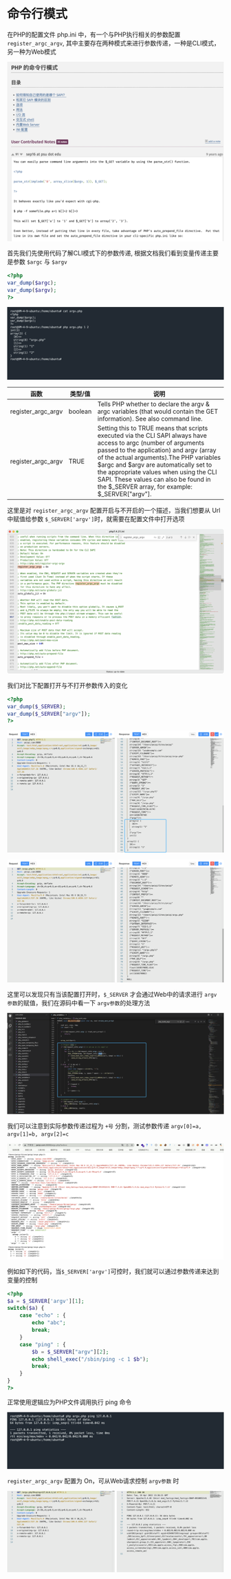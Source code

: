 # 命令行模式

在PHP的配置文件 php.ini 中，有一个与PHP执行相关的参数配置 `register_argc_argv`, 其中主要存在两种模式来进行参数传递，一种是CLI模式，另一种为Web模式

![image-20220419194933306](../../../.vuepress/public/img/image-20220419194933306.png)

首先我们先使用代码了解CLI模式下的参数传递, 根据文档我们看到变量传递主要是参数 `$argc` 与 `$argv`

```php
<?php
var_dump($argc);
var_dump($argv);
?>
```


![image-20220419195635050](../../../.vuepress/public/img/image-20220419195635050.png)



| 函数               | 类型/值 | 说明                                                         |
| ------------------ | ------- | ------------------------------------------------------------ |
| register_argc_argv | boolean | Tells PHP whether to declare the argv & argc variables (that would contain the GET information). See also command line. |
| register_argc_argv | TRUE    | Setting this to TRUE means that scripts executed via the CLI SAPI always have access to argc (number of arguments passed to the application) and argv (array of the actual arguments).The PHP variables $argc and $argv are automatically set to the appropriate values when using the CLI SAPI. These values can also be found in the $_SERVER array, for example: $_SERVER["argv"]. |



这里是对 `register_argc_argv` 配置开启与不开启的一个描述，当我们想要从 Url中赋值给参数 `$_SERVER['argv']`时，就需要在配置文件中打开选项

![image-20220419200828079](../../../.vuepress/public/img/image-20220419200828079.png)

我们对比下配置打开与不打开参数传入的变化

```php
<?php
var_dump($_SERVER);
var_dump($_SERVER["argv"]);
?>
```

![image-20220419201924602](../../../.vuepress/public/img/image-20220419201924602.png)

![image-20220419202019194](../../../.vuepress/public/img/image-20220419202019194.png)

这里可以发现只有当该配置打开时，`$_SERVER` 才会通过Web中的请求进行 `argv 参数`的赋值，我们在源码中看一下 `argv参数`的处理方法

![image-20220419211706158](../../../.vuepress/public/img/image-20220419211706158.png)

我们可以注意到实际参数传递过程为 `+号` 分割，测试参数传递 `argv[0]=a, argv[1]=b, argv[2]=c`

![image-20220419211857588](../../../.vuepress/public/img/image-20220419211857588.png)

例如如下的代码，当`$_SERVER['argv']`可控时，我们就可以通过参数传递来达到变量的控制

```php
<?php
$a = $_SERVER['argv'][1];
switch($a) {
    case "echo" : {
        echo "abc"; 
        break;
    }
    case "ping" : {
        $b = $_SERVER["argv"][2];
        echo shell_exec("/sbin/ping -c 1 $b");
        break;
    }
}
?>
```

正常使用逻辑应为PHP文件调用执行 ping 命令

![image-20220419213530625](../../../.vuepress/public/img/image-20220419213530625.png)

`register_argc_argv` 配置为 On，可从Web请求控制 `argv参数` 时

![image-20220419213630109](../../../.vuepress/public/img/image-20220419213630109.png)
